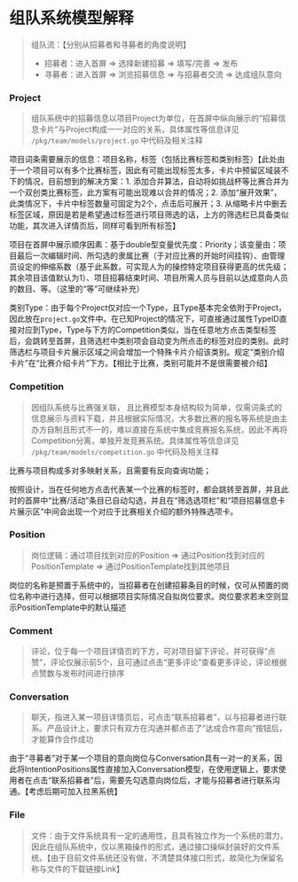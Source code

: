 # 组队系统模型解释

> 组队流：【分别从招募者和寻募者的角度说明】
>
> - 招募者：进入首屏 => 选择新建招募 => 填写/完善 => 发布
> - 寻募者：进入首屏 => 浏览招募信息 => 与招募者交流 => 达成组队意向

### Project

> 组队系统中的招募信息以项目Project为单位，在首屏中纵向展示的“招募信息卡片”与Project构成一一对应的关系，具体属性等信息详见 `/pkg/team/models/project.go` 中代码及相关注释

项目词条需要展示的信息：项目名称，标签（包括比赛标签和类别标签）【此处由于一个项目可以有多个比赛标签，因此有可能出现标签太多，卡片中预留区域装不下的情况，目前想到的解决方案：1. 添加合并算法，自动将如挑战杯等比赛合并为一个双创类比赛标签，此方案有可能出现难以合并的情况；2. 添加“展开效果”，此类情况下，卡片中标签数量可固定为2个，点击后可展开；3. 从缩略卡片中删去标签区域，原因是若是希望通过标签进行项目筛选的话，上方的筛选栏已具备类似功能，其次进入详情页后，同样可看到所有标签】

项目在首屏中展示顺序因素：基于double型变量优先度：Priority；该变量由：项目最后一次编辑时间、所勾选的隶属比赛（于对应比赛的开始时间挂钩）、由管理员设定的伸缩系数（基于此系数，可实现人为的操控特定项目获得更高的优先级；其余项目该值默认为1）、项目招募结束时间、项目所需人员与目前以达成意向人员的数目、等。（这里的“等”可继续补充）

类别Type：由于每个Project仅对应一个Type，且Type基本完全依附于Project，因此放在`project.go`文件中。在已知Project的情况下，可直接通过属性TypeID直接对应到Type，Type与下方的Competition类似，当在任意地方点击类型标签后，会跳转至首屏，且筛选栏中类别项会自动变为所点击的标签对应的类别。此时筛选栏与项目卡片展示区域之间会增加一个特殊卡片介绍该类别。规定“类别介绍卡片”在“比赛介绍卡片”下方。【相比于比赛，类别可能并不是很需要被介绍】

### Competition

> 因组队系统与比赛强关联， 且比赛模型本身结构较为简单，仅需词条式的信息展示与资料下载，并且根据实际情况，大多数比赛的报名等系统是由主办方自制且形式不一的，难以直接在系统中集成竞赛报名系统，因此不再将Competition分离，单独开发竞赛系统。具体属性等信息详见 `/pkg/team/models/competition.go` 中代码及相关注释

比赛与项目构成多对多映射关系，且需要有反向查询功能；

按照设计，当在任何地方点击代表某一个比赛的标签时，都会跳转至首屏，并且此时的首屏中“比赛/活动”条目已自动勾选，并且在“筛选选项栏”和“项目招募信息卡片展示区”中间会出现一个对应于比赛相关介绍的额外特殊选项卡。

### Position

> 岗位逻辑：通过项目找到对应的Position => 通过Position找到对应的PositionTemplate => 通过PositionTemplate找到其他项目

岗位的名称是预置于系统中的，当招募者在创建招募条目的时候，仅可从预置的岗位名称中进行选择，但可以根据项目实际情况自拟岗位要求。岗位要求若未空则显示PositionTemplate中的默认描述

### Comment

> 评论，位于每一个项目详情页的下方，可对项目留下评论，并可获得“点赞”，评论仅展示前5个，且可通过点击“更多评论”查看更多评论，评论根据点赞数与发布时间进行排序

### Conversation

> 聊天，指进入某一项目详情页后，可点击“联系招募者”，以与招募者进行联系。产品设计上，要求只有双方在沟通并都点击了“达成合作意向”按钮后，才能算作合作成功

由于“寻募者”对于某一个项目的意向岗位与Conversation具有一对一的关系，因此将IntentionPositions属性直接加入Conversation模型，在使用逻辑上，要求使用者在点击“联系招募者”后，需要先勾选意向岗位后，才能与招募者进行联系沟通。【考虑后期可加入拉黑系统】

### File

> 文件：由于文件系统具有一定的通用性，且具有独立作为一个系统的潜力，因此在组队系统中，仅以黑箱操作的形式，通过接口操纵封装好的文件系统。【由于目前文件系统还没有做，不清楚具体接口形式，故简化为保留名称与文件的下载链接Link】